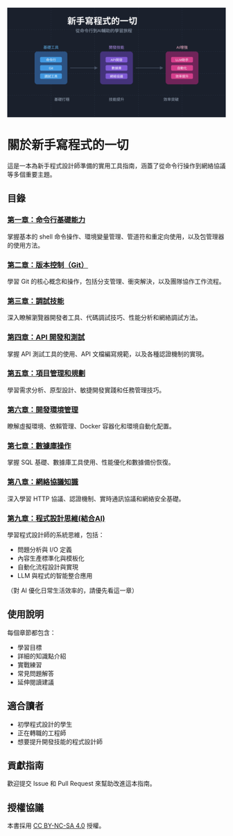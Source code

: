 ![新手寫程式的一切](09/images/programming-journey.svg)

# 關於新手寫程式的一切

這是一本為新手程式設計師準備的實用工具指南，涵蓋了從命令行操作到網絡協議等多個重要主題。

## 目錄

### [第一章：命令行基礎能力](01/outline.md)
掌握基本的 shell 命令操作、環境變量管理、管道符和重定向使用，以及包管理器的使用方法。

### [第二章：版本控制（Git）](02/outline.md)
學習 Git 的核心概念和操作，包括分支管理、衝突解決，以及團隊協作工作流程。

### [第三章：調試技能](03/outline.md)
深入瞭解瀏覽器開發者工具、代碼調試技巧、性能分析和網絡調試方法。

### [第四章：API 開發和測試](04/outline.md)
掌握 API 測試工具的使用、API 文檔編寫規範，以及各種認證機制的實現。

### [第五章：項目管理和規劃](05/outline.md)
學習需求分析、原型設計、敏捷開發實踐和任務管理技巧。

### [第六章：開發環境管理](06/outline.md)
瞭解虛擬環境、依賴管理、Docker 容器化和環境自動化配置。

### [第七章：數據庫操作](07/outline.md)
掌握 SQL 基礎、數據庫工具使用、性能優化和數據備份恢復。

### [第八章：網絡協議知識](08/outline.md)
深入學習 HTTP 協議、認證機制、實時通訊協議和網絡安全基礎。

### [第九章：程式設計思維(結合AI)](09/outline.md)
學習程式設計師的系統思維，包括：
- 問題分析與 I/O 定義
- 內容生產標準化與模板化
- 自動化流程設計與實現
- LLM 與程式的智能整合應用


（對 AI 優化日常生活效率的，請優先看這一章）

## 使用說明

每個章節都包含：
- 學習目標
- 詳細的知識點介紹
- 實戰練習
- 常見問題解答
- 延伸閱讀建議

## 適合讀者

- 初學程式設計的學生
- 正在轉職的工程師
- 想要提升開發技能的程式設計師

## 貢獻指南

歡迎提交 Issue 和 Pull Request 來幫助改進這本指南。

## 授權協議

本書採用 [CC BY-NC-SA 4.0](https://creativecommons.org/licenses/by-nc-sa/4.0/) 授權。 